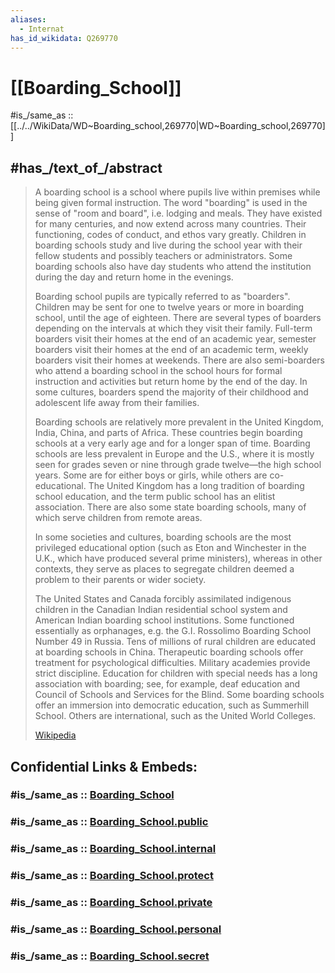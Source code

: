 ```yaml
---
aliases:
  - Internat
has_id_wikidata: Q269770
---
```


# [[Boarding_School]] 

#is_/same_as :: [[../../WikiData/WD~Boarding_school,269770|WD~Boarding_school,269770]] 

## #has_/text_of_/abstract 

> A boarding school is a school where pupils live within premises while being given formal instruction. 
> The word "boarding" is used in the sense of "room and board", i.e. lodging and meals. 
> They have existed for many centuries, and now extend across many countries. 
> Their functioning, codes of conduct, and ethos vary greatly. 
> Children in boarding schools study and live during the school year 
> with their fellow students and possibly teachers or administrators. 
> Some boarding schools also have day students 
> who attend the institution during the day and return home in the evenings.
>
> Boarding school pupils are typically referred to as "boarders". Children may be sent for one to twelve years or more in boarding school, until the age of eighteen. There are several types of boarders depending on the intervals at which they visit their family. Full-term boarders visit their homes at the end of an academic year, semester boarders visit their homes at the end of an academic term, weekly boarders visit their homes at weekends. There are also semi-boarders who attend a boarding school in the school hours for formal instruction and activities but return home by the end of the day. In some cultures, boarders spend the majority of their childhood and adolescent life away from their families.
>
> Boarding schools are relatively more prevalent in the United Kingdom, India, China, and parts of Africa. These countries begin boarding schools at a very early age and for a longer span of time. Boarding schools are less prevalent in Europe and the U.S., where it is mostly seen for grades seven or nine through grade twelve—the high school years. Some are for either boys or girls, while others are co-educational. The United Kingdom has a long tradition of boarding school education, and the term public school has an elitist association. There are also some state boarding schools, many of which serve children from remote areas.
>
> In some societies and cultures, boarding schools are the most privileged educational option (such as Eton and Winchester in the U.K., which have produced several prime ministers), whereas in other contexts, they serve as places to segregate children deemed a problem to their parents or wider society.
>
> The United States and Canada forcibly assimilated indigenous children in the Canadian Indian residential school system and American Indian boarding school institutions. Some functioned essentially as orphanages, e.g. the G.I. Rossolimo Boarding School Number 49 in Russia. Tens of millions of rural children are educated at boarding schools in China. Therapeutic boarding schools offer treatment for psychological difficulties. Military academies provide strict discipline. Education for children with special needs has a long association with boarding; see, for example, deaf education and Council of Schools and Services for the Blind. Some boarding schools offer an immersion into democratic education, such as Summerhill School. Others are international, such as the United World Colleges.
>
> [Wikipedia](https://en.wikipedia.org/wiki/Boarding%20school) 


## Confidential Links & Embeds: 

### #is_/same_as :: [Boarding_School](/_Standards/Society/School/Boarding_School.md) 

### #is_/same_as :: [Boarding_School.public](/_public/Society/School/Boarding_School.public.md) 

### #is_/same_as :: [Boarding_School.internal](/_internal/Society/School/Boarding_School.internal.md) 

### #is_/same_as :: [Boarding_School.protect](/_protect/Society/School/Boarding_School.protect.md) 

### #is_/same_as :: [Boarding_School.private](/_private/Society/School/Boarding_School.private.md) 

### #is_/same_as :: [Boarding_School.personal](/_personal/Society/School/Boarding_School.personal.md) 

### #is_/same_as :: [Boarding_School.secret](/_secret/Society/School/Boarding_School.secret.md)

